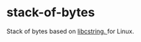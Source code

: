 # stack-of-bytes
Stack of bytes based on <a href="https://github.com/mfcoding/libcstring-for-linux"> libcstring. </a> for Linux.
